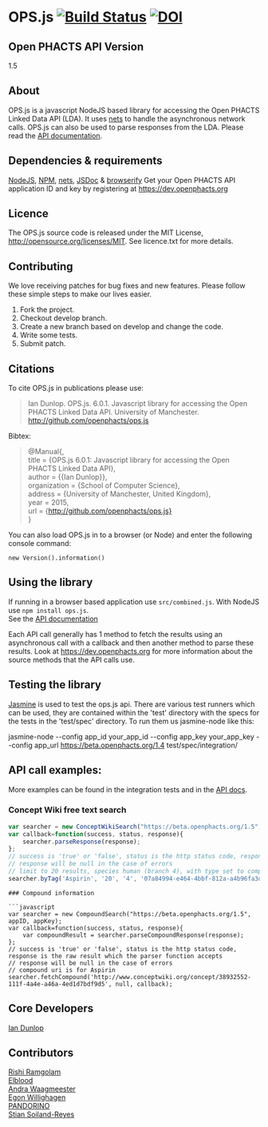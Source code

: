 # OPS.js [![Build Status](https://travis-ci.org/openphacts/ops.js.svg?branch=develop)](https://travis-ci.org/openphacts/ops.js) [![DOI](https://zenodo.org/badge/doi/10.5281/zenodo.21004.svg)](http://dx.doi.org/10.5281/zenodo.21004)

## Open PHACTS API Version

1.5

## About
OPS.js is a javascript NodeJS based library for accessing the Open PHACTS Linked Data API (LDA). It uses [nets](https://www.npmjs.com/package/nets) to handle the asynchronous network calls. OPS.js can also be used to parse responses from the LDA.
Please read the [API documentation](http://openphacts.github.io/ops.js "OPS.js API documentation").
 
## Dependencies & requirements
[NodeJS](https://nodejs.org/), [NPM](https://www.npmjs.com/), [nets](https://www.npmjs.com/package/nets), [JSDoc](https://www.npmjs.com/package/jsdoc) & [browserify](https://www.npmjs.com/package/browserify)
Get your Open PHACTS API application ID and key by registering at https://dev.openphacts.org

## Licence
The OPS.js source code is released under the MIT License, http://opensource.org/licenses/MIT. See licence.txt for more details.

## Contributing  
We love receiving patches for bug fixes and new features. Please follow these simple steps to make our lives easier.  

1. Fork the project.
2. Checkout develop branch.
3. Create a new branch based on develop and change the code.
4. Write some tests.
5. Submit patch.

## Citations  
To cite OPS.js in publications please use:  

>Ian Dunlop. OPS.js. 6.0.1. Javascript library for accessing the Open PHACTS Linked Data API. University of Manchester. http://github.com/openphacts/ops.js

Bibtex:

>@Manual{,  
>title = {OPS.js 6.0.1: Javascript library for accessing the Open PHACTS Linked Data API},  
>author = {{Ian Dunlop}},  
>organization = {School of Computer Science},  
>address = {University of Manchester, United Kingdom},  
>year = 2015,  
>url = {http://github.com/openphacts/ops.js}  
>} 

You can also load OPS.js in to a browser (or Node) and enter the following console command:

`new Version().information()`

## Using the library
If running in a browser based application use `src/combined.js`. With NodeJS use `npm install ops.js`.  
See the [API documentation](http://openphacts.github.io/ops.js "OPS.js API documentation")  

Each API call generally has 1 method to fetch the results using an asynchronous call with a callback and then another method to parse these results.
Look at https://dev.openphacts.org for more information about the source methods that the API calls use.

## Testing the library

[Jasmine](http://pivotal.github.io/jasmine/ "Jasmine javascript testing framework") is used to test the ops.js api. There are various test runners which can be used, they
are contained within the 'test' directory with the specs for the tests in the 'test/spec' directory. To run them us jasmine-node like this:

jasmine-node --config app_id your_app_id --config app_key your_app_key --config app_url https://beta.openphacts.org/1.4 test/spec/integration/

## API call examples:

More examples can be found in the integration tests and in the [API docs](http://openphacts.github.io/ops.js "OPS.js API documentation").

### Concept Wiki free text search

```javascript
var searcher = new ConceptWikiSearch("https://beta.openphacts.org/1.5", appID, appKey);  
var callback=function(success, status, response){  
    searcher.parseResponse(response);
};  
// success is 'true' or 'false', status is the http status code, response is the raw result which the parser function accepts  
// response will be null in the case of errors  
// limit to 20 results, species human (branch 4), with type set to compounds (uuid 07a800....)  
searcher.byTag('Aspirin', '20', '4', '07a84994-e464-4bbf-812a-a4b96fa3d197', callback);
```
```
### Compound information

```javascript
var searcher = new CompoundSearch("https://beta.openphacts.org/1.5", appID, appKey);  
var callback=function(success, status, response){  
    var compoundResult = searcher.parseCompoundResponse(response);  
};  
// success is 'true' or 'false', status is the http status code, response is the raw result which the parser function accepts  
// response will be null in the case of errors  
// compound uri is for Aspirin  
searcher.fetchCompound('http://www.conceptwiki.org/concept/38932552-111f-4a4e-a46a-4ed1d7bdf9d5', null, callback);
```

## Core Developers
[Ian Dunlop](https://github.com/ianwdunlop "Ian Dunlop - original developer")

## Contributors
[Rishi Ramgolam](https://github.com/rishiramgolam "rishiramgolam")  
[Elblood](https://github.com/Elblood "Elblood")  
[Andra Waagmeester](https://github.com/andrawaag "andraawag")  
[Egon Willighagen](https://github.com/egonw "egonw")  
[PANDORINO](https://github.com/PANDORINO "PANDORINO")  
[Stian Soiland-Reyes](https://github.com/stain "stain")
